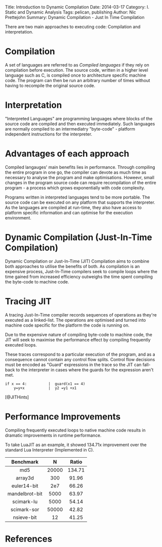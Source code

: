 Title: Introduction to Dynamic Compilation
Date: 2014-03-17
Category: I. Static and Dynamic Analysis
Tags: pelican, publishing
Author: Nic Prettejohn
Summary: Dynamic Compilation - Just In Time Compilation

There are two main approaches to executing code: Compilation and interpretation.


Compilation
===========
A set of languages are referred to as *Compiled languages* if they rely on
compilation before execution. The source code, written in a higher level
language such as C, is compiled once to architecture specific machine code.
The program can then be run an arbitrary number of times without having to
recompile the original source code.


Interpretation
==============
"Interpreted Languages" are programming languages where blocks of the source
code are compiled and then executed immediately. Such languages are normally
compiled to an intermediatry "byte-code" - platform independent instructions
for the interpreter.


Advantages of each approach
===========================
Compiled langauges' main benefits lies in performance. Through compiling the
entire program in one go, the compiler can devote as much time as necessary to
analyse the program and make optimisations. Howeevr, small changes in the
program source code can require recompilation of the entire program - a
process which grows exponentially with code complexity.

Programs written in interpreted languages tend to be more portable. The source
code can be executed on any platform that supports the interpreter. As the
languages are compiled at run-time, they also have access to platform specific
information and can optimise for the execution environment.


Dynamic Compilation (Just-In-Time Compilation)
==============================================
Dynamic Compilation or Just-In-Time (JIT) Compilation aims to combine both
approaches to utilise the benefits of both. As compilation is an expensive
process, Just-In-Time compilers seek to compile loops where the time gained
from increased efficiency outweighs the time spent compiling the byte-code to
machine code.


Tracing JIT
===========
A tracing Just-In-Time compiler records sequences of operations as they're
executed as a linked-list. The operations are optimised and turned into
machine code specific for the platform the code is running on.

Due to the expensive nature of compiling byte-code to machine code, the JIT
will seek to maximise the performance effect by compiling frequently executed
loops.

These traces correspond to a particular execution of the program, and as a
consequence cannot contain any control flow splits. Control flow decisions
must be encoded as "Guard" expressions in the trace so the JIT can fall-back
to the interpreter in cases where the guards for the expression aren't met.

```
if x == 4:          |  guard(x1 == 4)
    y=y+x           |  y2 =y1 +x1
```
[@JITHints]


Performance Improvements
========================
Compiling frequently executed loops to native machine code results in dramatic
improvements in runtime performance.

To take LuaJIT as an example, it showed 134.71x improvement over the standard
Lua Interpreter (Implemented in C).

| Benchmark      | N        | Ratio	 |
|:--------------:|:--------:|:------:|
| md5	         | 20000    | 134.71 |
| array3d	     | 300      | 91.96  |
| euler14-bit    | 2e7	    | 66.26	 |
| mandelbrot-bit | 5000     | 63.97	 |
| scimark-lu	 | 5000     | 54.14	 |
| scimark-sor	 | 50000    | 42.82	 |
| nsieve-bit     |  12      |41.25	 |


References
==========

[@JITBriefHistory "A Brief History of JIT"]: http://dl.acm.org/citation.cfm?id=857077
[@JITHints "A"]: http://luajit.org/performance_x86.html
[@LuaJIT "B"]: http://luajit.org/performance_x86.html
